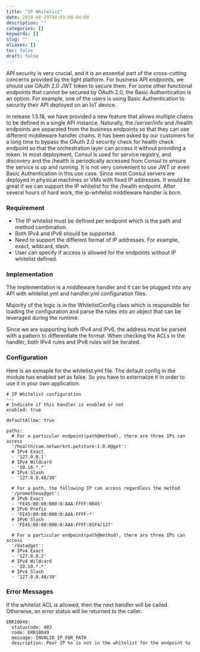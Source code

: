 ```yaml
---
title: "IP Whitelist"
date: 2018-08-29T08:03:00-04:00
description: ""
categories: []
keywords: []
slug: ""
aliases: []
toc: false
draft: false
---
```


API security is very crucial, and it is an essential part of the cross-cutting concerns provided by the light platform. For business API endpoints, we should use OAuth 2.0 JWT token to secure them. For some other functional endpoints that cannot be secured by OAuth 2.0, the Basic Authentication is an option. For example, one of the users is using Basic Authentication to security their API deployed on an IoT device. 

In release 1.5.18, we have provided a new feature that allows multiple chains to be defined in a single API instance. Naturally, the /server/info and /health endpoints are separated from the business endpoints so that they can use different middleware handler chains. It has been asked by our customers for a long time to bypass the OAuth 2.0 security check for health check endpoint so that the orchestration layer can access it without providing a token. In most deployment, Consul is used for service registry, and discovery and the /health is periodically accessed from Consul to ensure the service is up and running. It is not very convenient to use JWT or even Basic Authentication in this use case. Since most Consul servers are deployed in physical machines or VMs with fixed IP addresses. It would be great if we can support the IP whitelist for the /health endpoint. After several hours of hard work, the ip-whitelist middleware handler is born. 

### Requirement

* The IP whitelist must be defined per endpoint which is the path and method combination. 
* Both IPv4 and IPv6 should be supported. 
* Need to support the different format of IP addresses. For example, exact, wildcard, slash. 
* User can specify if access is allowed for the endpoints without IP whitelist defined. 

### Implementation

The implementation is a middleware handler and it can be plugged into any API with whitelist.yml and handler.yml configuration files.

Majority of the logic is in the WhitelistConfig class which is responsible for loading the configuration and parse the rules into an object that can be leveraged during the runtime. 

Since we are supporting both IPv4 and IPv6, the address must be parsed with a pattern to differentiate the format. When checking the ACLs in the handler, both IPv4 rules and IPv6 rules will be iterated. 

### Configuration

Here is an exmaple for the whitelist.yml file. The default config in the module has enabled set as false. So you have to externalize it in order to use it in your own application. 

```
# IP Whitelist configuration
---
# Indicate if this handler is enabled or not
enabled: true

defaultAllow: true

paths:
  # For a particular endpoint(path@method), there are three IPs can access
  '/health/com.networknt.petstore-1.0.0@get':
  # IPv4 Exact
  - '127.0.0.1'
  # IPv4 Wildcard
  - '10.10.*.*'
  # IPv4 Slash
  - '127.0.0.48/30'

  # For a path, the following IP can access regardless the method
  '/prometheus@get':
  # IPv6 Exact
  - 'FE45:00:00:000:0:AAA:FFFF:0045'
  # IPv6 Prefix
  - 'FE45:00:00:000:0:AAA:FFFF:*'
  # IPv6 Slash
  - 'FE45:00:00:000:0:AAA:FFFF:01F4/127'

  # For a particular endpoint(path@method), there are three IPs can access
  '/data@get':
  # IPv4 Exact
  - '127.0.0.2'
  # IPv4 Wildcard
  - '10.10.*.*'
  # IPv4 Slash
  - '127.0.0.48/30'
```

### Error Messages

If the whitelist ACL is allowed, then the next handler will be called. Otherwise, an error status will be returned to the caller. 

```
ERR10049:
  statusCode: 403
  code: ERR10049
  message: INVALID_IP_FOR_PATH
  description: Peer IP %s is not in the whitelist for the endpoint %s

```

